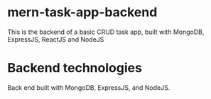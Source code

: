 # mern-task-app-backend

This is the backend of a basic CRUD task app, built with MongoDB, ExpressJS, ReactJS and NodeJS

# Backend technologies

Back end built with MongoDB, ExpressJS, and NodeJS.
